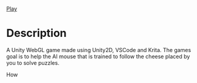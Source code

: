 [Play](https://Davo0416.github.io/MouseAI/)

# **Description**<br/>
A Unity WebGL game made using Unity2D, VSCode and Krita. The games goal is to help the AI mouse that is trained to follow the cheese placed by you to solve puzzles.

How 
